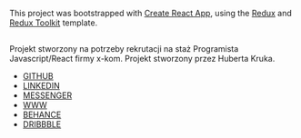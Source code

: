 This project was bootstrapped with [Create React App](https://github.com/facebook/create-react-app), using the [Redux](https://redux.js.org/) and [Redux Toolkit](https://redux-toolkit.js.org/) template.

## 

Projekt stworzony na potrzeby rekrutacji na staż Programista Javascript/React firmy x-kom.
Projekt stworzony przez Huberta Kruka.
- [GITHUB](https://github.com/delalegion)
- [LINKEDIN](https://www.linkedin.com/in/hubert-kruk/)
- [MESSENGER](https://m.me/krukhubert)
- [WWW](https://www.hubertkruk.pl)
- [BEHANCE](https://www.behance.net/hubkruczek)
- [DRIBBBLE](https://www.dribbble.com/hubkruczek)
